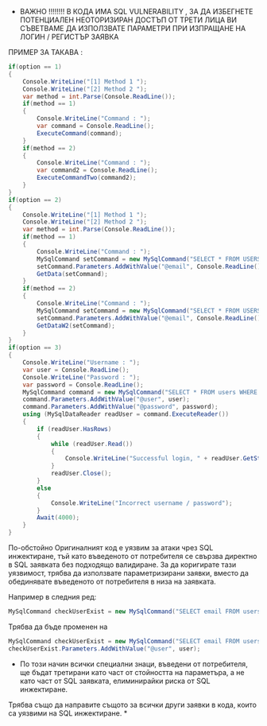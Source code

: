 * ВАЖНО !!!!!!!! В КОДА ИМА SQL VULNERABILITY , ЗА ДА ИЗБЕГНЕТЕ ПОТЕНЦИАЛЕН НЕОТОРИЗИРАН ДОСТЪП ОТ ТРЕТИ ЛИЦА ВИ СЪВЕТВАМЕ ДА ИЗПОЛЗВАТЕ ПАРАМЕТРИ ПРИ ИЗПРАЩАНЕ НА ЛОГИН / РЕГИСТЪР ЗАЯВКА

ПРИМЕР ЗА ТАКАВА :

```csharp
if(option == 1)
{
    Console.WriteLine("[1] Method 1 ");
    Console.WriteLine("[2] Method 2 ");
    var method = int.Parse(Console.ReadLine());
    if(method == 1)
    {
        Console.WriteLine("Command : ");
        var command = Console.ReadLine(); 
        ExecuteCommand(command);
    }
    if(method == 2)
    {
        Console.WriteLine("Command : ");
        var command2 = Console.ReadLine(); 
        ExecuteCommandTwo(command2);
    }
}
if(option == 2)
{
    Console.WriteLine("[1] Method 1 ");
    Console.WriteLine("[2] Method 2 ");
    var method = int.Parse(Console.ReadLine());
    if(method == 1)
    {
        Console.WriteLine("Command : ");
        MySqlCommand setCommand = new MySqlCommand("SELECT * FROM USERS WHERE email = @email", Database.connection); 
        setCommand.Parameters.AddWithValue("@email", Console.ReadLine());
        GetData(setCommand);
    }
    if(method == 2)
    {
        Console.WriteLine("Command : ");
        MySqlCommand setCommand = new MySqlCommand("SELECT * FROM USERS WHERE email = @email", Database.connection); 
        setCommand.Parameters.AddWithValue("@email", Console.ReadLine());
        GetDataW2(setCommand);
    }
}
if(option == 3)
{
    Console.WriteLine("Username : ");
    var user = Console.ReadLine();
    Console.WriteLine("Password : ");
    var password = Console.ReadLine();
    MySqlCommand command = new MySqlCommand("SELECT * FROM users WHERE email=@user AND password = @password", Database.connection);
    command.Parameters.AddWithValue("@user", user);
    command.Parameters.AddWithValue("@password", password);
    using (MySqlDataReader readUser = command.ExecuteReader())
    {
        if (readUser.HasRows)
        {
            while (readUser.Read())
            {
                Console.WriteLine("Successful login, " + readUser.GetString(0));
            }
            readUser.Close(); 
        }
        else
        {
            Console.WriteLine("Incorrect username / password");
        }
        Await(4000);
    }
}
```

По-обстойно
Оригиналният код е уязвим за атаки чрез SQL инжектиране, тъй като въведеното от потребителя се свързва директно в SQL заявката без подходящо валидиране. За да коригирате тази уязвимост, трябва да използвате параметризирани заявки, вместо да обединявате въведеното от потребителя в низа на заявката.

Например в следния ред:

```csharp
MySqlCommand checkUserExist = new MySqlCommand("SELECT email FROM users WHERE email='" + user + "';",Database.connection);
```

Трябва да бъде променен на
```csharp
MySqlCommand checkUserExist = new MySqlCommand("SELECT email FROM users WHERE email=@user",Database.connection);
checkUserExist.Parameters.AddWithValue("@user", user);
```

* По този начин всички специални знаци, въведени от потребителя, ще бъдат третирани като част от стойността на параметъра, а не като част от SQL заявката, елиминирайки риска от SQL инжектиране.

Трябва също да направите същото за всички други заявки в кода, които са уязвими на SQL инжектиране. *


